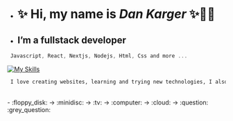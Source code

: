 - #  ✨ Hi, my name is  *Dan Karger* ✨:technologist: 
-  ##  I’m a fullstack developer 

```js 
 Javascript, React, Nextjs, Nodejs, Html, Css and more ...

```
[![My Skills](https://skillicons.dev/icons?i=js,react,nextjs,nodejs,html,css,git,docker,mongodb,vim,py )](https://skillicons.dev)

  ```html
   I love creating websites, learning and trying new technologies, I also love music and art.
   ```
 <br/>
- :floppy_disk: -> :minidisc: -> :tv: -> :computer: -> :cloud: -> :question: :grey_question:
 
<!---
dankarger/dankarger is a ✨ special ✨ repository because its `README.md` (this file) appears on your GitHub profile.
You can click the Preview link to take a look at your changes.
--->
